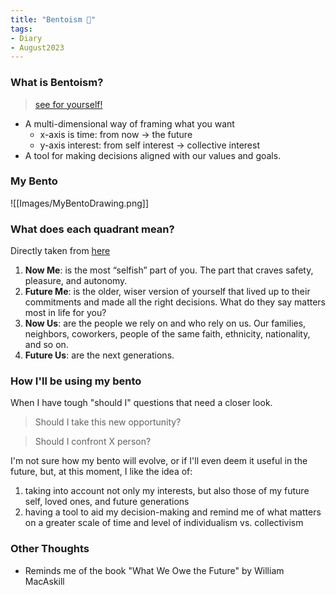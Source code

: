 ```yaml
---
title: "Bentoism 🍱"
tags:
- Diary
- August2023
---
```

### What is Bentoism? 
> [see for yourself!](https://bentoism.org/)
- A multi-dimensional way of framing what you want
	- x-axis is time: from now -> the future
	- y-axis interest: from self interest -> collective interest
- A tool for making decisions aligned with our values and goals. 

### My Bento
![[Images/MyBentoDrawing.png]]
### What does each quadrant mean? 
Directly taken from [here](https://bentoism.org/2-the-bento-method#18)
1. **Now Me**: is the most “selfish” part of you. The part that craves safety, pleasure, and autonomy.
2. **Future Me**: is the older, wiser version of yourself that lived up to their commitments and made all the right decisions. What do they say matters most in life for you?
3. **Now Us**: are the people we rely on and who rely on us. Our families, neighbors, coworkers, people of the same faith, ethnicity, nationality, and so on.
4. **Future Us**: are the next generations.

### How I'll be using my bento
When I have tough "should I" questions that need a closer look.
> Should I take this new opportunity? 

> Should I confront X person? 

I'm not sure how my bento will evolve, or if I'll even deem it useful in the future, but, at this moment, I like the idea of:
1. taking into account not only my interests, but also those of my future self, loved ones, and future generations
2. having a tool to aid my decision-making and remind me of what matters on a greater scale of time and level of individualism vs. collectivism

### Other Thoughts
- Reminds me of the book "What We Owe the Future" by William MacAskill


